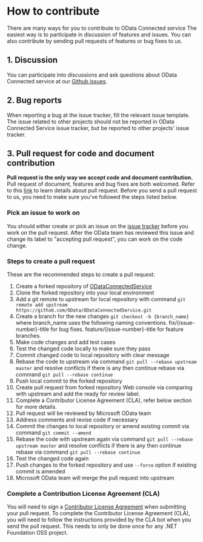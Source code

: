 # How to contribute

There are many ways for you to contribute to OData Connected service The easiest way is to participate in discussion of features and issues. You can also contribute by sending pull requests of features or bug fixes to us. 

## 1. Discussion

You can participate into discussions and ask questions about  OData Connected service at our [Github issues](https://github.com/OData/ODataConnectedService/issues).

## 2. Bug reports

When reporting a bug at the issue tracker, fill the relevant issue template. The issue related to other projects should not be reported in OData Connected Service issue tracker, but be reported to other projects' issue tracker.

## 3. Pull request for code and document contribution

**Pull request is the only way we accept code and document contribution.** Pull request of document, features and bug fixes are both welcomed. Refer to this [link](https://help.github.com/articles/using-pull-requests/) to learn details about pull request. Before you send a pull request to us, you need to make sure you've followed the steps listed below.

### Pick an issue to work on

You should either create or pick an issue on the [issue tracker](https://github.com/OData/ODataConnectedService/issues) before you work on the pull request. After the OData team has reviewed this issue and change its label to "accepting pull request", you can work on the code change.


### Steps to create a pull request

These are the recommended steps to create a pull request:

1. Create a forked repository of [ODataConnectedService](https://github.com/OData/ODataConnectedService.git)
2. Clone the forked repository into your local environment
3. Add a git remote to upstream for local repository with command `git remote add upstream https://github.com/OData/ODataConnectedService.git`
4. Create a branch for the new changes `git checkout -b {branch_name}` where branch_name uses the following naming conventions. fix/{issue-number}-title for bug fixes. feature/{issue-number}-title for feature branches.
5. Make code changes and add test cases
6. Test the changed code locally to make sure they pass
7. Commit changed code to local repository with clear message
8. Rebase the code to upstream via command `git pull --rebase upstream master` and resolve conflicts if there is any then continue rebase via command `git pull --rebase continue`
9. Push local commit to the forked repository
10. Create pull request from forked repository Web console via comparing with upstream and add the ready for review label.
11. Complete a Contributor License Agreement (CLA), refer below section for more details.
12. Pull request will be reviewed by Microsoft OData team
13. Address comments and revise code if necessary
13. Commit the changes to local repository or amend existing commit via command `git commit --amend`
15. Rebase the code with upstream again via command `git pull --rebase upstream master` and resolve conflicts if there is any then continue rebase via command `git pull --rebase continue`
16. Test the changed code again
17. Push changes to the forked repository and use `--force` option if existing commit is amended
18. Microsoft OData team will merge the pull request into upstream

### Complete a Contribution License Agreement (CLA)

You will need to sign a [Contributor License Agreement](https://cla.dotnetfoundation.org/) when submitting your pull request. To complete the Contributor License Agreement (CLA), you will need to follow the instructions provided by the CLA bot when you send the pull request. This needs to only be done once for any .NET Foundation OSS project.